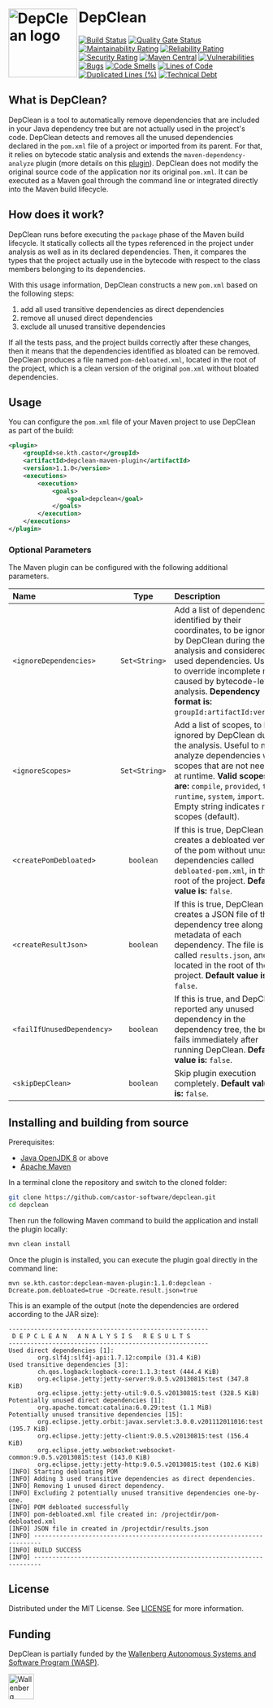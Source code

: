 # DepClean <img src="https://github.com/castor-software/depclean/blob/master/.img/logo.svg" align="left" height="135px" alt="DepClean logo"/>

[![Build Status](https://travis-ci.org/castor-software/depclean.svg?branch=master)](https://travis-ci.org/castor-software/depclean)
[![Quality Gate Status](https://sonarcloud.io/api/project_badges/measure?project=castor-software_depclean&metric=alert_status)](https://sonarcloud.io/dashboard?id=castor-software_depclean)
[![Maintainability Rating](https://sonarcloud.io/api/project_badges/measure?project=castor-software_depclean&metric=sqale_rating)](https://sonarcloud.io/dashboard?id=castor-software_depclean)
[![Reliability Rating](https://sonarcloud.io/api/project_badges/measure?project=castor-software_depclean&metric=reliability_rating)](https://sonarcloud.io/dashboard?id=castor-software_depclean)
[![Security Rating](https://sonarcloud.io/api/project_badges/measure?project=castor-software_depclean&metric=security_rating)](https://sonarcloud.io/dashboard?id=castor-software_depclean)
[![Maven Central](https://img.shields.io/maven-central/v/se.kth.castor/depclean-core.svg)](https://search.maven.org/search?q=g:se.kth.castor%20AND%20a:depclean*)
[![Vulnerabilities](https://sonarcloud.io/api/project_badges/measure?project=castor-software_depclean&metric=vulnerabilities)](https://sonarcloud.io/dashboard?id=castor-software_depclean)
[![Bugs](https://sonarcloud.io/api/project_badges/measure?project=castor-software_depclean&metric=bugs)](https://sonarcloud.io/dashboard?id=castor-software_depclean)
[![Code Smells](https://sonarcloud.io/api/project_badges/measure?project=castor-software_depclean&metric=code_smells)](https://sonarcloud.io/dashboard?id=castor-software_depclean)
[![Lines of Code](https://sonarcloud.io/api/project_badges/measure?project=castor-software_depclean&metric=ncloc)](https://sonarcloud.io/dashboard?id=castor-software_depclean)
[![Duplicated Lines (%)](https://sonarcloud.io/api/project_badges/measure?project=castor-software_depclean&metric=duplicated_lines_density)](https://sonarcloud.io/dashboard?id=castor-software_depclean)
[![Technical Debt](https://sonarcloud.io/api/project_badges/measure?project=castor-software_depclean&metric=sqale_index)](https://sonarcloud.io/dashboard?id=castor-software_depclean)

<!--
[![Coverage](https://sonarcloud.io/api/project_badges/measure?project=castor-software_depclean&metric=coverage)](https://sonarcloud.io/dashboard?id=castor-software_depclean)
-->

## What is DepClean?

DepClean is a tool to automatically remove dependencies that are included in your Java dependency tree but are not actually used in the project's code. DepClean detects and removes all the unused dependencies declared in the `pom.xml` file of a project or imported from its parent. For that, it relies on bytecode static analysis and extends the `maven-dependency-analyze` plugin (more details on this [plugin](https://maven.apache.org/plugins/maven-dependency-plugin/analyze-mojo.html)). DepClean does not modify the original source code of the application nor its original `pom.xml`. It can be executed as a Maven goal through the command line or integrated directly into the Maven build lifecycle.

## How does it work?

DepClean runs before executing the `package` phase of the Maven build lifecycle. It statically collects all the types referenced in the project under analysis as well as in its declared dependencies. Then, it compares the types that the project actually use in the bytecode with respect to the class members belonging to its dependencies.

With this usage information, DepClean constructs a new `pom.xml` based on the following steps:

1. add all used transitive dependencies as direct dependencies
2. remove all unused direct dependencies
3. exclude all unused transitive dependencies

If all the tests pass, and the project builds correctly after these changes, then it means that the dependencies identified as bloated can be removed. DepClean produces a file named `pom-debloated.xml`, located in the root of the project, which is a clean version of the original `pom.xml` without bloated dependencies.


## Usage

You can configure the `pom.xml` file of your Maven project to use DepClean as part of the build:

```xml
<plugin>
    <groupId>se.kth.castor</groupId>
    <artifactId>depclean-maven-plugin</artifactId>
    <version>1.1.0</version>
    <executions>
        <execution>
            <goals>
                <goal>depclean</goal>
            </goals>
        </execution>
    </executions>
</plugin>
```

### Optional Parameters

The Maven plugin can be configured with the following additional parameters.

| Name   |  Type |   Description      | 
|:----------|:-------------:| :-------------| 
| `<ignoreDependencies>` | `Set<String>` | Add a list of dependencies, identified by their coordinates, to be ignored by DepClean during the analysis and considered as used dependencies. Useful to override incomplete result caused by bytecode-level analysis. **Dependency format is:** `groupId:artifactId:version`.|
| `<ignoreScopes>` | `Set<String>` | Add a list of scopes, to be ignored by DepClean during the analysis. Useful to not analyze dependencies with scopes that are not needed at runtime. **Valid scopes are:** `compile`, `provided`, `test`, `runtime`, `system`, `import`. An Empty string indicates no scopes (default).|
| `<createPomDebloated>` | `boolean` | If this is true, DepClean creates a debloated version of the pom without unused dependencies called `debloated-pom.xml`, in the root of the project. **Default value is:** `false`.|
| `<createResultJson>` | `boolean` | If this is true, DepClean creates a JSON file of the dependency tree along with metadata of each dependency. The file is called `results.json`, and is located in the root of the project. **Default value is:** `false`.|
| `<failIfUnusedDependency>` | `boolean` | If this is true, and DepClean reported any unused dependency in the dependency tree, the build fails immediately after running DepClean. **Default value is:** `false`.|
| `<skipDepClean>` | `boolean` | Skip plugin execution completely. **Default value is:** `false`.|


## Installing and building from source

Prerequisites:

- [Java OpenJDK 8](https://openjdk.java.net) or above
- [Apache Maven](https://maven.apache.org/)

In a terminal clone the repository and switch to the cloned folder:

```bash
git clone https://github.com/castor-software/depclean.git
cd depclean
```
Then run the following Maven command to build the application and install the plugin locally:

```bash
mvn clean install
```
Once the plugin is installed, you can execute the plugin goal directly in the command line:

```shell script
mvn se.kth.castor:depclean-maven-plugin:1.1.0:depclean -Dcreate.pom.debloated=true -Dcreate.result.json=true
```

This is an example of the output (note the dependencies are ordered according to the JAR size):

```
-------------------------------------------------------
 D E P C L E A N   A N A L Y S I S   R E S U L T S
-------------------------------------------------------
Used direct dependencies [1]: 
        org.slf4j:slf4j-api:1.7.12:compile (31.4 KiB)
Used transitive dependencies [3]: 
        ch.qos.logback:logback-core:1.1.3:test (444.4 KiB)
        org.eclipse.jetty:jetty-server:9.0.5.v20130815:test (347.8 KiB)
        org.eclipse.jetty:jetty-util:9.0.5.v20130815:test (328.5 KiB)
Potentially unused direct dependencies [1]: 
        org.apache.tomcat:catalina:6.0.29:test (1.1 MiB)
Potentially unused transitive dependencies [15]: 
        org.eclipse.jetty.orbit:javax.servlet:3.0.0.v201112011016:test (195.7 KiB)
        org.eclipse.jetty:jetty-client:9.0.5.v20130815:test (156.4 KiB)
        org.eclipse.jetty.websocket:websocket-common:9.0.5.v20130815:test (143.0 KiB)
        org.eclipse.jetty:jetty-http:9.0.5.v20130815:test (102.6 KiB)
[INFO] Starting debloating POM
[INFO] Adding 3 used transitive dependencies as direct dependencies.
[INFO] Removing 1 unused direct dependency.
[INFO] Excluding 2 potentially unused transitive dependencies one-by-one.
[INFO] POM debloated successfully
[INFO] pom-debloated.xml file created in: /projectdir/pom-debloated.xml
[INFO] JSON file in created in /projectdir/results.json
[INFO] ------------------------------------------------------------------------
[INFO] BUILD SUCCESS
[INFO] ------------------------------------------------------------------------
```

## License

Distributed under the MIT License. See [LICENSE](https://github.com/castor-software/depclean/blob/master/LICENSE.md) for more information.

## Funding

DepClean is partially funded by the [Wallenberg Autonomous Systems and Software Program (WASP)](https://wasp-sweden.org).

<img src="https://github.com/castor-software/depclean/blob/master/.img/wasp.svg" height="50px" alt="Wallenberg Autonomous Systems and Software Program (WASP)"/>

